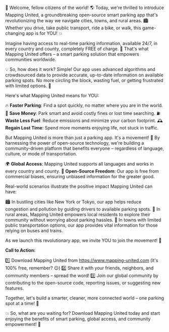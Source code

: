 🚀 Welcome, fellow citizens of the world! 🌎 Today, we're thrilled to introduce Mapping United, a groundbreaking open-source smart parking app that's revolutionizing the way we navigate cities, towns, and rural areas. 🏙️ Whether you drive, take public transport, ride a bike, or walk, this game-changing app is for YOU! 💥

Imagine having access to real-time parking information, available 24/7, in every country and county, completely FREE of charge. 🎉 That's what Mapping United offers – a smart parking solution that empowers communities worldwide.

💡 So, how does it work? Simple! Our app uses advanced algorithms and crowdsourced data to provide accurate, up-to-date information on available parking spots. No more circling the block, wasting fuel, or getting frustrated with limited options. 🚗

Here's what Mapping United means for YOU:

🔥 **Faster Parking**: Find a spot quickly, no matter where you are in the world.
💸 **Save Money**: Park smart and avoid costly fines or lost time searching.
⛽️ **Waste Less Fuel**: Reduce emissions and minimize your carbon footprint.
🕰️ **Regain Lost Time**: Spend more moments enjoying life, not stuck in traffic.

But Mapping United is more than just a parking app. It's a movement! 🌈 By harnessing the power of open-source technology, we're building a community-driven platform that benefits everyone – regardless of language, culture, or mode of transportation.

🌍 **Global Access**: Mapping United supports all languages and works in every country and county.
💬 **Open-Source Freedom**: Our app is free from commercial biases, ensuring unbiased information for the greater good.

Real-world scenarios illustrate the positive impact Mapping United can have:

🏙️ In bustling cities like New York or Tokyo, our app helps reduce congestion and pollution by guiding drivers to available parking spots.
🌳 In rural areas, Mapping United empowers local residents to explore their community without worrying about parking hassles.
🚌 In towns with limited public transportation options, our app provides vital information for those relying on buses and trains.

As we launch this revolutionary app, we invite YOU to join the movement! 🎉

**Call to Action:**

1️⃣ Download Mapping United from https://www.mapping-united.com (it's 100% free, remember? 😉)
2️⃣ Share it with your friends, neighbors, and community members – spread the word!
3️⃣ Join our global community by contributing to the open-source code, reporting issues, or suggesting new features.

Together, let's build a smarter, cleaner, more connected world – one parking spot at a time! 🌟

💥 So, what are you waiting for? Download Mapping United today and start enjoying the benefits of smart parking, global access, and community empowerment! 🎉